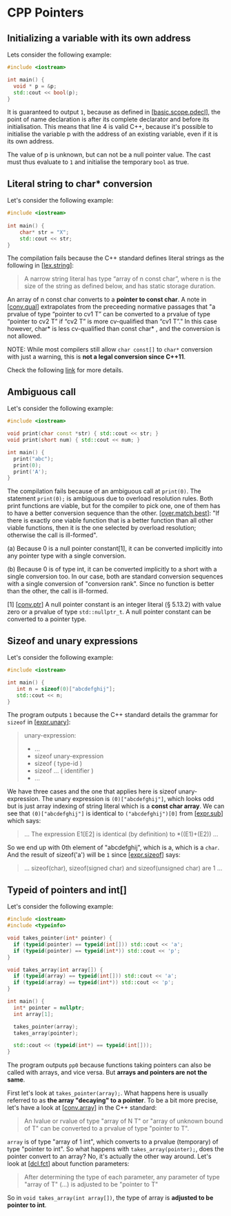 # CPP Pointers

## Initializing a variable with its own address
Lets consider the following example:
```cpp
#include <iostream>

int main() {
  void * p = &p;
  std::cout << bool(p);
}
```
It is guaranteed to output ```1```, because as defined in [[basic.scope.pdecl](https://timsong-cpp.github.io/cppwp/n4659/basic.scope.pdecl#1)], the point of name declaration is after its
complete declarator and before its initialisation. This
means that line 4 is valid C++, because it's possible
to initialise the variable p with the address of an existing
variable, even if it is its own address.

The value of p is unknown, but can not be a null pointer value. The
cast must thus evaluate to ```1``` and initialise the temporary
```bool``` as true.

## Literal string to char* conversion
Let's consider the following example:
```cpp
#include <iostream>
     
int main() {
    char* str = "X";
    std::cout << str;
}
```
The compilation fails because the C++ standard defines literal strings as the following in [[lex.string](https://timsong-cpp.github.io/cppwp/n4659/lex.string#8)]:
>A narrow string literal has type “array of n const char”, where n is the size of the string as defined below, and has static storage duration.

An array of n const char converts to a **pointer to const char**. A note in [[conv.qual](https://timsong-cpp.github.io/cppwp/n4659/conv.qual#4)] extrapolates from the preceeding normative passages that "a prvalue of type “pointer to cv1 T” can be converted to a prvalue of type “pointer to cv2 T” if “cv2 T” is more cv-qualified than “cv1 T”." In this case however, char* is less cv-qualified than const char* , and the conversion is not allowed.

NOTE: While most compilers still allow ```char const[]``` to ```char*``` conversion with just a warning, this is **not a legal conversion since C++11**.

Check the following [link](https://dev.krzaq.cc/post/stop-assigning-string-literals-to-char-star-already/) for more details.

## Ambiguous call
Let's consider the following example:
```cpp
#include <iostream>

void print(char const *str) { std::cout << str; }
void print(short num) { std::cout << num; }

int main() {
  print("abc");
  print(0);
  print('A');
}
```
The compilation fails because of an ambiguous call at ```print(0)```.
The statement ```print(0);``` is ambiguous due to overload resolution rules. Both print functions are viable, but for the compiler to pick one, one of them has to have a better conversion sequence than the other. [[over.match.best](https://timsong-cpp.github.io/cppwp/n4659/over.match.best#2)]: "If there is exactly one viable function that is a better function than all other viable functions, then it is the one selected by overload resolution; otherwise the call is ill-formed".

(a) Because 0 is a null pointer constant[1], it can be converted implicitly into any pointer type with a single conversion.

(b) Because 0 is of type int, it can be converted implicitly to a short with a single conversion too.
In our case, both are standard conversion sequences with a single conversion of "conversion rank". Since no function is better than the other, the call is ill-formed.

\[1\] [[conv.ptr](https://timsong-cpp.github.io/cppwp/n4659/conv.ptr#1)] A null pointer constant is an integer literal (§ 5.13.2) with value zero or a prvalue of type ```std::nullptr_t```. A null pointer constant can be converted to a pointer type.

## Sizeof and unary expressions
Let's consider the following example:
```cpp
#include <iostream>

int main() {
   int n = sizeof(0)["abcdefghij"]; 
   std::cout << n;   
}
```
The program outputs ```1``` because the C++ standard details the grammar for ```sizeof``` in [[expr.unary](https://timsong-cpp.github.io/cppwp/n4659/expr.unary#1)]:
>unary-expression:
> - ...
> - sizeof unary-expression
> - sizeof ( type-id )
> - sizeof ... ( identifier )
> - ...

We have three cases and the one that applies here is sizeof unary-expression. The unary expression is ```(0)["abcdefghij"]```, which looks odd but is just array indexing of string literal which is a **const char array**.
We can see that ```(0)["abcdefghij"]``` is identical to ```("abcdefghij")[0]``` from [[expr.sub](https://timsong-cpp.github.io/cppwp/n4659/expr.sub#1)] which says:
>... The expression E1[E2] is identical (by definition) to \*((E1)+(E2)) ...

So we end up with 0th element of "abcdefghij", which is a, which is a ```char```. And the result of sizeof('a') will be ```1``` since [[expr.sizeof](https://timsong-cpp.github.io/cppwp/n4659/expr.sizeof#1)] says:
>... sizeof(char), sizeof(signed char) and sizeof(unsigned char) are 1 ...

## Typeid of pointers and int[]
Let's consider the following example:
```cpp
#include <iostream>
#include <typeinfo>

void takes_pointer(int* pointer) {
  if (typeid(pointer) == typeid(int[])) std::cout << 'a';
  if (typeid(pointer) == typeid(int*)) std::cout << 'p';
}

void takes_array(int array[]) {
  if (typeid(array) == typeid(int[])) std::cout << 'a';
  if (typeid(array) == typeid(int*)) std::cout << 'p';
}

int main() {
  int* pointer = nullptr;
  int array[1];

  takes_pointer(array);
  takes_array(pointer);

  std::cout << (typeid(int*) == typeid(int[]));
}
```
The program outputs ```pp0``` because functions taking pointers can also be called with arrays, and vice versa. But **arrays and pointers are not the same**.

First let's look at ```takes_pointer(array);```. What happens here is usually referred to as **the array "decaying" to a pointer**. To be a bit more precise, let's have a look at [[conv.array](https://timsong-cpp.github.io/cppwp/n4659/conv.array)] in the C++ standard:
>An lvalue or rvalue of type "array of N T" or "array of unknown bound of T" can be converted to a prvalue of type "pointer to T".

```array``` is of type "array of 1 int", which converts to a prvalue (temporary) of type "pointer to int".
So what happens with ```takes_array(pointer);```, does the pointer convert to an array? No, it's actually the other way around. Let's look at [[dcl.fct](https://timsong-cpp.github.io/cppwp/n4659/dcl.fct#5)] about function parameters:
>After determining the type of each parameter, any parameter of type "array of T" (...) is adjusted to be "pointer to T"

So in ```void takes_array(int array[])```, the type of array is **adjusted to be pointer to int**.

